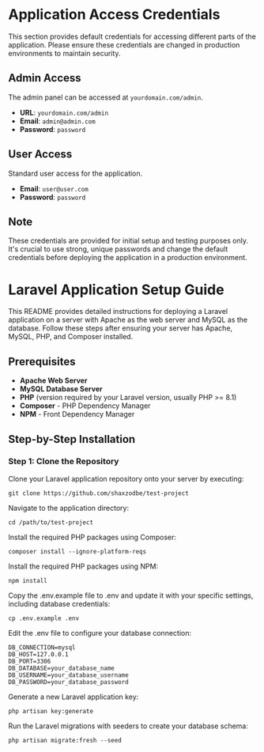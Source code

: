 # Application Access Credentials

This section provides default credentials for accessing different parts of the application. Please ensure these credentials are changed in production environments to maintain security.

## Admin Access

The admin panel can be accessed at `yourdomain.com/admin`.

- **URL**: `yourdomain.com/admin`
- **Email**: `admin@admin.com`
- **Password**: `password`

## User Access

Standard user access for the application.

- **Email**: `user@user.com`
- **Password**: `password`

## Note

These credentials are provided for initial setup and testing purposes only. It's crucial to use strong, unique passwords and change the default credentials before deploying the application in a production environment.


# Laravel Application Setup Guide

This README provides detailed instructions for deploying a Laravel application on a server with Apache as the web server and MySQL as the database. Follow these steps after ensuring your server has Apache, MySQL, PHP, and Composer installed.

## Prerequisites

- **Apache Web Server**
- **MySQL Database Server**
- **PHP** (version required by your Laravel version, usually PHP >= 8.1)
- **Composer** - PHP Dependency Manager
- **NPM** - Front Dependency Manager

## Step-by-Step Installation

### Step 1: Clone the Repository

Clone your Laravel application repository onto your server by executing:
```apacheconf
git clone https://github.com/shaxzodbe/test-project
```

Navigate to the application directory:
```apacheconf
cd /path/to/test-project
```

Install the required PHP packages using Composer:
```apacheconf
composer install --ignore-platform-reqs
```

Install the required PHP packages using NPM:
```apacheconf
npm install
```

Copy the .env.example file to .env and update it with your specific settings, including database credentials:
```apacheconf
cp .env.example .env
```

Edit the .env file to configure your database connection:
```apacheconf
DB_CONNECTION=mysql
DB_HOST=127.0.0.1
DB_PORT=3306
DB_DATABASE=your_database_name
DB_USERNAME=your_database_username
DB_PASSWORD=your_database_password
```

Generate a new Laravel application key:
```apacheconf
php artisan key:generate
```

Run the Laravel migrations with seeders to create your database schema:
```apacheconf
php artisan migrate:fresh --seed
```

